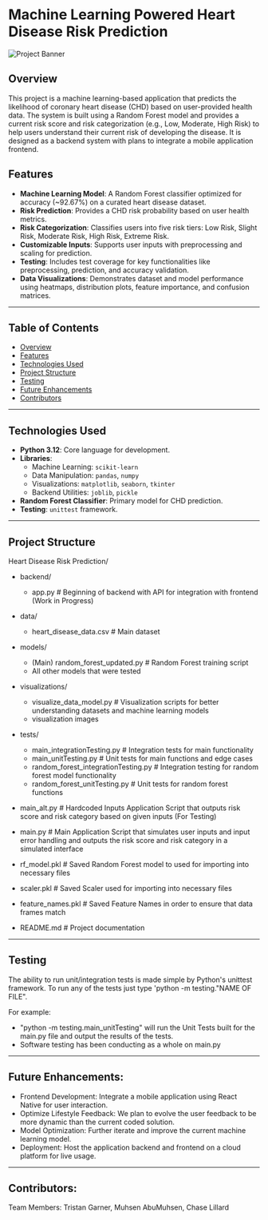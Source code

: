 # Machine Learning Powered Heart Disease Risk Prediction

![Project Banner](https://img.shields.io/badge/HeartRiskAI-Predictor-blue)

## Overview
This project is a machine learning-based application that predicts the likelihood of coronary heart disease (CHD) based on user-provided health data. The system is built using a Random Forest model and provides a current risk score and risk categorization (e.g., Low, Moderate, High Risk) to help users understand their current risk of developing the disease. It is designed as a backend system with plans to integrate a mobile application frontend.

## Features
- **Machine Learning Model**: A Random Forest classifier optimized for accuracy (~92.67%) on a curated heart disease dataset.
- **Risk Prediction**: Provides a CHD risk probability based on user health metrics.
- **Risk Categorization**: Classifies users into five risk tiers: Low Risk, Slight Risk, Moderate Risk, High Risk, Extreme Risk.
- **Customizable Inputs**: Supports user inputs with preprocessing and scaling for prediction.
- **Testing**: Includes test coverage for key functionalities like preprocessing, prediction, and accuracy validation.
- **Data Visualizations**: Demonstrates dataset and model performance using heatmaps, distribution plots, feature importance, and confusion matrices.

---

## Table of Contents
- [Overview](#overview)
- [Features](#features)
- [Technologies Used](#technologies-used)
- [Project Structure](#project-structure)
- [Testing](#testing)
- [Future Enhancements](#future-enhancements)
- [Contributors](#contributors)

---

## Technologies Used
- **Python 3.12**: Core language for development.
- **Libraries**:
  - Machine Learning: `scikit-learn`
  - Data Manipulation: `pandas`, `numpy`
  - Visualizations: `matplotlib`, `seaborn`, `tkinter`
  - Backend Utilities: `joblib`, `pickle`
- **Random Forest Classifier**: Primary model for CHD prediction.
- **Testing**: `unittest` framework.

---

## Project Structure
Heart Disease Risk Prediction/
  - backend/
      - app.py                              # Beginning of backend with API for integration with frontend (Work in Progress)
  - data/
      - heart_disease_data.csv              # Main dataset
  - models/
      - (Main) random_forest_updated.py     # Random Forest training script
      - All other models that were tested
  - visualizations/
      - visualize_data_model.py             # Visualization scripts for better understanding datasets and machine learning models
      - visualization images 
  - tests/
      - main_integrationTesting.py          # Integration tests for main functionality
      - main_unitTesting.py                 # Unit tests for main functions and edge cases
      - random_forest_integrationTesting.py # Integration testing for random forest model functionality
      - random_forest_unitTesting.py        # Unit tests for random forest functions

  - main_alt.py                             # Hardcoded Inputs Application Script that outputs risk score and risk category based on given inputs (For Testing)
  - main.py                                 # Main Application Script that simulates user inputs and input error handling and outputs the risk score and risk category in a simulated interface
  - rf_model.pkl                            # Saved Random Forest model to used for importing into necessary files
  - scaler.pkl                              # Saved Scaler used for importing into necessary files
  - feature_names.pkl                       # Saved Feature Names in order to ensure that data frames match
  - README.md                               # Project documentation

---

## Testing
The ability to run unit/integration tests is made simple by Python's unittest framework.
To run any of the tests just type 'python -m testing."NAME OF FILE".

For example:
 - "python -m testing.main_unitTesting" will run the Unit Tests built for the main.py file
and output the results of the tests.
- Software testing has been conducting as a whole on main.py

---

## Future Enhancements:
- Frontend Development: Integrate a mobile application using React Native for user interaction.
- Optimize Lifestyle Feedback: We plan to evolve the user feedback to be more dynamic than the current coded solution.
- Model Optimization: Further iterate and improve the current machine learning model.
- Deployment: Host the application backend and frontend on a cloud platform for live usage.

---

## Contributors:
Team Members: Tristan Garner, Muhsen AbuMuhsen, Chase Lillard
